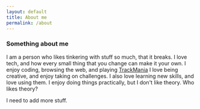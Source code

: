 ```yaml
---
layout: default
title: About me
permalink: /about
---
```


### Something about me
I am a person who likes tinkering with stuff so much, that it breaks.
I love tech, and how every small thing that you change can make it your own. I enjoy coding, browsing the web, and playing [TrackMania](https://www.youtube.com/watch?v=hfLecAWFQIc) I love being creative, and enjoy taking on challenges. I also love learning new skills, and love using them. I enjoy doing things practically, but I don't like theory. Who likes theory?

I need to add more stuff.
